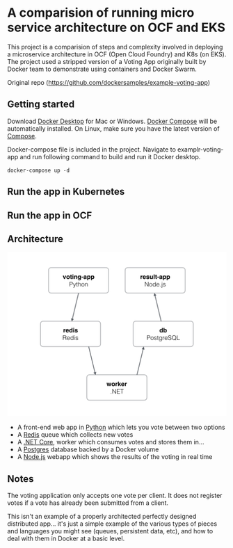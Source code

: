 A comparision of running micro service architecture on OCF and EKS
===========================================================================================
This project is a comparision of steps and complexity involved in deploying a microservice architecture in OCF (Open Cloud Foundry) and K8s (on EKS). The project used a stripped version of a Voting App originally built by Docker team to demonstrate using containers and Docker Swarm.

Original repo (https://github.com/dockersamples/example-voting-app)



Getting started 
---------------
Download [Docker Desktop](https://www.docker.com/products/docker-desktop) for Mac or Windows. [Docker Compose](https://docs.docker.com/compose) will be automatically installed. On Linux, make sure you have the latest version of [Compose](https://docs.docker.com/compose/install/). 


Docker-compose file is included in the project. Navigate to examplr-voting-app and run following command to build and run it Docker desktop.

```
docker-compose up -d
```


Run the app in Kubernetes
-------------------------



Run the app in OCF
-------------------------


Architecture
-----

![Architecture diagram](architecture.png)

* A front-end web app in [Python](/vote) which lets you vote between two options
* A [Redis](https://hub.docker.com/_/redis/) queue which collects new votes
* A [.NET Core](/worker/src/Worker),  worker which consumes votes and stores them in…
* A [Postgres](https://hub.docker.com/_/postgres/)  database backed by a Docker volume
* A [Node.js](/result)  webapp which shows the results of the voting in real time




Notes
-----

The voting application only accepts one vote per client. It does not register votes if a vote has already been submitted from a client.

This isn't an example of a properly architected perfectly designed distributed app... it's just a simple 
example of the various types of pieces and languages you might see (queues, persistent data, etc), and how to 
deal with them in Docker at a basic level. 
